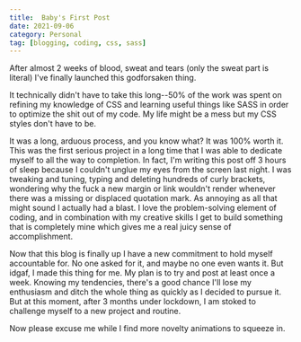 ```yaml
---
title:  Baby's First Post
date: 2021-09-06
category: Personal
tag: [blogging, coding, css, sass]
---
```


<p>After almost 2 weeks of blood, sweat and tears (only the sweat part is literal) I've finally launched this godforsaken thing.
</p>
<p>It technically didn't have to take this long--50% of the work was spent on refining my knowledge of CSS and learning useful things like SASS in order to optimize the shit out of my code. My life might be a mess but my CSS styles don't have to be. <!--more-->
</p>
<p>It was a long, arduous process, and you know what? It was 100% worth it. This was the first serious project in a long time that I was able to dedicate myself to all the way to completion. In fact, I'm writing this post off 3 hours of sleep because I couldn't unglue my eyes from the screen last night. I was tweaking and tuning, typing and deleting hundreds of curly brackets, wondering why the fuck a new margin or link wouldn't render whenever there was a missing or displaced quotation mark. As annoying as all that might sound I actually had a blast. I love the problem-solving element of coding, and in combination with my creative skills I get to build something that is completely mine which gives me a real juicy sense of accomplishment.</p>
<p>Now that this blog is finally up I have a new commitment to hold myself accountable for. No one asked for it, and maybe no one even wants it. But idgaf, I made this thing for me. My plan is to try and post at least once a week. Knowing my tendencies, there's a good chance I'll lose my enthusiasm and ditch the whole thing as quickly as I decided to pursue it. But at this moment, after 3 months under lockdown, I am stoked to challenge myself to a new project and routine.</p>
<p>Now please excuse me while I find more novelty animations to squeeze in.</p>  